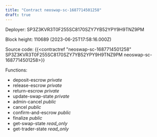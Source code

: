 ```yaml
---
title: "Contract neoswap-sc-1687714501258"
draft: true
---
```

Deployer: SP3Z3KVR3T0F255SC8170SZY7YB52YPY9H9TNZ9PM


 



Block height: 110689 (2023-06-25T17:58:16.000Z)

Source code: {{<contractref "neoswap-sc-1687714501258" SP3Z3KVR3T0F255SC8170SZY7YB52YPY9H9TNZ9PM neoswap-sc-1687714501258>}}

Functions:

* deposit-escrow _private_
* release-escrow _private_
* return-escrow _private_
* update-swap-state _private_
* admin-cancel _public_
* cancel _public_
* confirm-and-escrow _public_
* finalize _public_
* get-swap-state _read_only_
* get-trader-state _read_only_
